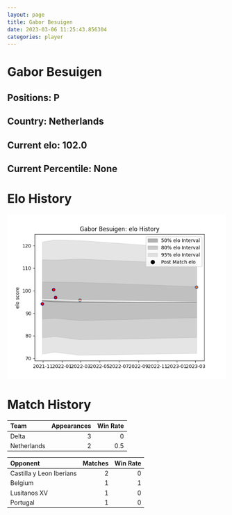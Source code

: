 ```yaml
---  
layout: page  
title: Gabor Besuigen  
date: 2023-03-06 11:25:43.856304  
categories: player  
---
```

# Gabor Besuigen

## Positions: P

## Country: Netherlands

## Current elo: 102.0

## Current Percentile: None

# Elo History


![elo history](history_GaborBesuigen.png)
# Match History


| Team        |   Appearances |   Win Rate |
|:------------|--------------:|-----------:|
| Delta       |             3 |        0   |
| Netherlands |             2 |        0.5 |

| Opponent                 |   Matches |   Win Rate |
|:-------------------------|----------:|-----------:|
| Castilla y Leon Iberians |         2 |          0 |
| Belgium                  |         1 |          1 |
| Lusitanos XV             |         1 |          0 |
| Portugal                 |         1 |          0 |